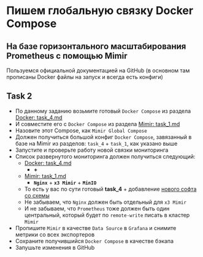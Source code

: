 # Пишем глобальную связку Docker Compose

## На базе горизонтального масштабирования Prometheus с помощью Mimir

Пользуемся официальной документацией на GitHub (в основном там прописаны Docker файлы на запуск и всегда есть конфиги)

## Task 2

- По данному заданию возьмите готовый `Docker Compose` из раздела [Docker: task_4.md](https://github.com/lamjob1993/docker-monitoring/blob/main/docker/task_4.md)
- И совместите его с `Docker Compose` из раздела [Mimir: task_1.md](https://github.com/lamjob1993/docker-monitoring/blob/main/mimir/task_1.md)
- Назовите этот Compose, как `Mimir Global Compose`
- Должен получиться большой конфиг `Docker Compose`, завязанный в базе на Mimir из разделов: `task_4` + `task_1`, как указано выше
- Запустите и проверьте работу новой связки мониторинга
- Список развернутого мониторинга должен получиться следующий:
  - [Docker: task_4.md](https://github.com/lamjob1993/docker-monitoring/blob/main/docker/task_4.md)
    - **+**
  - [Mimir: task_1.md](https://github.com/lamjob1993/docker-monitoring/blob/main/mimir/task_1.md)
    - **`Nginx`** + **`x3 Mimir`** + **`MinIO`**
  - То есть у вас по сути готовый **task_4** + добавление [нового софта со схемы](https://grafana.com/docs/mimir/next/get-started/play-with-grafana-mimir/tutorial-architecture.png)
  - Не забываем, что `Nginx` должен быть отдельный для `x3 Mimir`
  - И не забываем, что `Prometheus` тоже должен быть один центральный, который будет по `remote-write` писать в кластер `Mimir`
- Пропишите `Mimir` в качестве `Data Source` в `Grafana` и снимите метрики со всех экспортеров
- Сохраните получившийся `Docker Compose` в качестве бэкапа
- Запушьте изменения в GitHub
